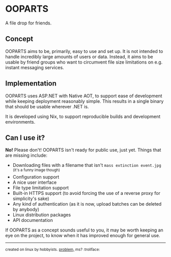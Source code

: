 # OOPARTS

A file drop for friends.

## Concept

OOPARTS aims to be, primarily, easy to use and set up.
It is not intended to handle incredibly large amounts of users or data.
Instead, it aims to be usable by friend groups who want to circumvent file size
limitations on e.g. instant messaging services.

## Implementation

OOPARTS uses ASP.NET with Native AOT, to support ease of development while
keeping deployment reasonably simple. This results in a single binary
that should be usable wherever .NET is.

It is developed using Nix, to support reproducible builds
and development environments.

## Can I use it?

**No!** Please don't! OOPARTS isn't ready for public use, just yet.
Things that are missing include:

- Downloading files with a filename that isn't `mass extinction event.jpg` <sup>(it's a funny image though)</sup>
- Configuration support
- A nice user interface
- File type limitation support
- Built-in HTTPS support
  (to avoid forcing the use of a reverse proxy for simplicity's sake)
- Any kind of authentication
  (as it is now, upload batches can be deleted by anybody)
- Linux distribution packages
- API documentation

If OOPARTS as a concept sounds useful to you, it may be worth keeping an eye on
the project, to know when it has improved enough for general use.

----
<sup>created on linux by hobbyists. [problem,](https://isdotnetopen.com/) ms? :trollface:</sup>

